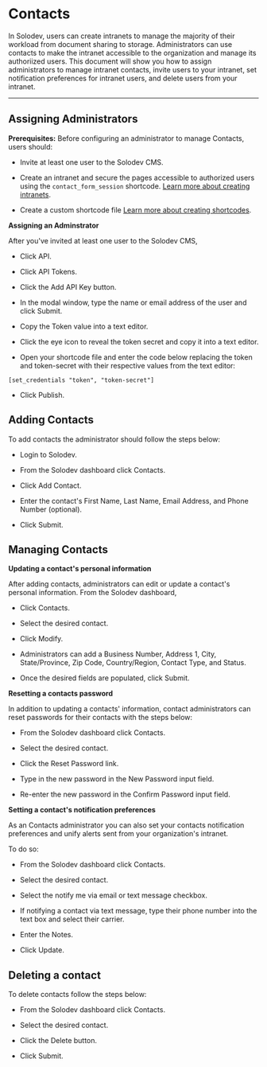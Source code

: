 # Contacts

In Solodev, users can create intranets to manage the majority of their workload from document sharing to storage. Administrators can use contacts to make the intranet accessible to the organization and manage its authoriized users. This document will show you how to assign administrators to manage intranet contacts, invite users to your intranet, set notification preferences for intranet users, and delete users from your intranet. 

---

## Assigning Administrators

**Prerequisites:**
Before configuring an administrator to manage Contacts, users should: 

- Invite at least one user to the Solodev CMS. 

- Create an intranet and secure the pages accessible to authorized users using the `contact_form_session` shortcode. [Learn more about creating intranets](https://cms.solodev.net/resources/#intranets).

- Create a custom shortcode file [Learn more about creating shortcodes](https://cms.solodev.net/resources/#building-custom-shortcodes). 

**Assigning an Adminstrator**

After you've invited at least one user to the Solodev CMS, 

- Click API. 

- Click API Tokens. 

- Click the Add API Key button. 

- In the modal window, type the name or email address of the user and click Submit. 

- Copy the Token value into a text editor. 

- Click the eye icon to reveal the token secret and copy it into a text editor. 

- Open your shortcode file and enter the code below replacing the token and token-secret with their respective values from the text editor: 

`[set_credentials "token", "token-secret"]`

- Click Publish. 


## Adding Contacts

To add contacts the administrator should follow the steps below: 

- Login to Solodev. 

- From the Solodev dashboard click Contacts. 

- Click Add Contact. 

- Enter the contact's First Name, Last Name, Email Address, and Phone Number (optional).

- Click Submit. 



## Managing Contacts

**Updating a contact's personal information**

After adding contacts, administrators can edit or update a contact's personal information. From the Solodev dashboard, 

- Click Contacts. 

- Select the desired contact. 

- Click Modify. 

- Administrators can add a Business Number, Address 1, City, State/Province, Zip Code, Country/Region, Contact Type, and Status. 

- Once the desired fields are populated, click Submit. 

**Resetting a contacts password**

In addition to updating a contacts' information, contact administrators can reset passwords for their contacts with the steps below: 

- From the Solodev dashboard click Contacts. 

- Select the desired contact. 

- Click the Reset Password link. 

- Type in the new password in the New Password input field. 

- Re-enter the new password in the Confirm Password input field. 

**Setting a contact's notification preferences**

As an Contacts administrator you can also set your contacts notification preferences and unify alerts sent from your organization's intranet. 

To do so: 

- From the Solodev dashboard click Contacts. 

- Select the desired contact. 

- Select the notify me via email or text message checkbox. 

- If notifying a contact via text message, type their phone number into the text box and select their carrier. 

- Enter the Notes. 

- Click Update. 


## Deleting a contact

To delete contacts follow the steps below: 

- From the Solodev dashboard click Contacts. 

- Select the desired contact.

- Click the Delete button. 

- Click Submit. 





